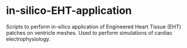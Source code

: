 # in-silico-EHT-application
Scripts to perform in-silico application of Engineered Heart Tissue (EHT) patches on ventricle meshes. Used to perform simulations of cardiac electrophysiology.
